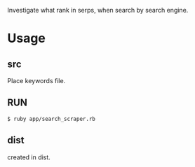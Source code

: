 Investigate what rank in serps, when search by search engine.

# Usage
## src
Place keywords file.

## RUN
`$ ruby app/search_scraper.rb`

## dist
created in dist.
